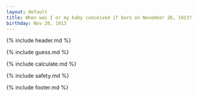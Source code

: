```yaml
---
layout: default
title: When was I or my baby conceived if born on November 26, 1913?
birthday: Nov 26, 1913
---
```


{% include header.md %}

{% include guess.md %}

{% include calculate.md %}

{% include safety.md %}

{% include footer.md %}



